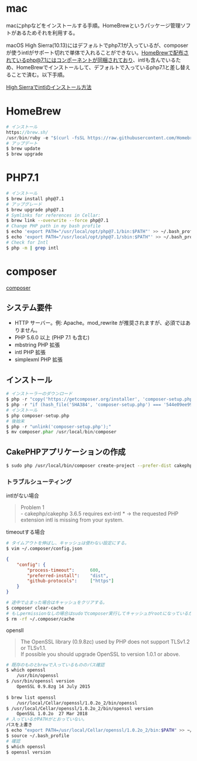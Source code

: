 # mac
macにphpなどをインストールする手順。HomeBrewというパッケージ管理ソフトがあるためそれを利用する。

macOS High Sierra(10.13)にはデフォルトでphp7.1が入っているが、composerが使うintlがサポート切れで単体で入れることができない。HomeBrewで配布されているphp@7.1にはコンポーネントが同梱されており、intlも含んでいるため、HomeBrewでインストールして、デフォルトで入っているphp7.1と差し替えることで済む。以下手順。

[High Sierraでintlのインストール方法](https://stackoverflow.com/questions/46652968/install-intl-php-extension-osx-high-sierra)

# HomeBrew

```php
# インストール
https://brew.sh/
/usr/bin/ruby -e "$(curl -fsSL https://raw.githubusercontent.com/Homebrew/install/master/install)"
# アップデート
$ brew update
$ brew upgrade
```

# PHP7.1
```sh
# インストール
$ brew install php@7.1
# アップグレード
$ brew upgrade php@7.1
# Symlinks for references in Cellar:
$ brew link --overwrite --force php@7.1
# Change PHP path in my bash profile
$ echo 'export PATH="/usr/local/opt/php@7.1/bin:$PATH"' >> ~/.bash_profile
$ echo 'export PATH="/usr/local/opt/php@7.1/sbin:$PATH"' >> ~/.bash_profile
# Check for Intl
$ php -m | grep intl
```

# composer

[composer](https://getcomposer.org/download/)

## システム要件
* HTTP サーバー。例: Apache。mod_rewrite が推奨されますが、必須ではありません。
* PHP 5.6.0 以上 (PHP 7.1 も含む)
* mbstring PHP 拡張
* intl PHP 拡張
* simplexml PHP 拡張

## インストール
```php
# インストーラーのダウンロード
$ php -r "copy('https://getcomposer.org/installer', 'composer-setup.php');"
$ php -r "if (hash_file('SHA384', 'composer-setup.php') === '544e09ee996cdf60ece3804abc52599c22b1f40f4323403c44d44fdfdd586475ca9813a858088ffbc1f233e9b180f061') { echo 'Installer verified'; } else { echo 'Installer corrupt'; unlink('composer-setup.php'); } echo PHP_EOL;"
# インストール
$ php composer-setup.php
# 後始末
$ php -r "unlink('composer-setup.php');"
$ mv composer.phar /usr/local/bin/composer
```

## CakePHPアプリケーションの作成
```sh
$ sudo php /usr/local/bin/composer create-project --prefer-dist cakephp/app cake_study1
```

### トラブルシューティング
intlがない場合
>Problem 1	
	- cakephp/cakephp 3.6.5 requires ext-intl * -> the requested PHP extension intl is missing from your system.

timeoutする場合
```sh
# タイムアウトを伸ばし、キャッシュは使わない設定にする。
$ vim ~/.composer/config.json
```
```json
{
    "config": {
        "process-timeout":      600,
        "preferred-install":    "dist",
        "github-protocols":     ["https"]
    }
}
```

```sh
# 途中で止まった場合はキャッシュをクリアする。
$ composer clear-cache
# もしpermissionなしの場合はsudoでcomposer実行してキャッシュがrootになっているかもしれないので、キャッシュをクリア。
$ rm -rf ~/.composer/cache
```

opensll

>The OpenSSL library (0.9.8zc) used by PHP does not support TLSv1.2 or TLSv1.1.			
If possible you should upgrade OpenSSL to version 1.0.1 or above.
```sh
# 既存のものとbrewで入っているもののパス確認
$ which openssl		
    /usr/bin/openssl
$ /usr/bin/openssl version		
    OpenSSL 0.9.8zg 14 July 2015	
		
$ brew list openssl		
    /usr/local/Cellar/openssl/1.0.2o_2/bin/openssl	
$ /usr/local/Cellar/openssl/1.0.2o_2/bin/openssl version
    OpenSSL 1.0.2o  27 Mar 2018
# 入っているがPATHがとおっていない。		
パスを上書き		
$ echo "export PATH=/usr/local/Cellar/openssl/1.0.2o_2/bin:$PATH" >> ~/.bash_profile		
$ source ~/.bash_profile		
# 確認		
$ which openssl
$ openssl version
```

